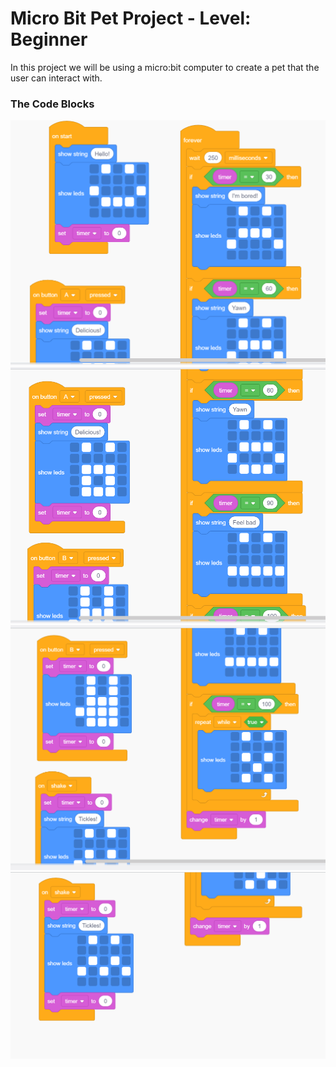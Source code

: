 # Micro Bit Pet Project - Level: Beginner
In this project we will be using a micro:bit computer to create a pet that the user can interact with.

### The Code Blocks
![](https://github.com/npsantini/ACM-E-Day-2021/blob/main/Micro%20Bit%20Pet/pet_code_block_1.png)
![](https://github.com/npsantini/ACM-E-Day-2021/blob/main/Micro%20Bit%20Pet/pet_code_block_2.png)
![](https://github.com/npsantini/ACM-E-Day-2021/blob/main/Micro%20Bit%20Pet/pet_code_block_3.png)
![](https://github.com/npsantini/ACM-E-Day-2021/blob/main/Micro%20Bit%20Pet/pet_code_block_4.png)
